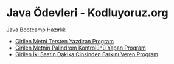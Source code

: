 # Java Ödevleri - Kodluyoruz.org

Java Bootcamp Hazırlık
 - [Girilen Metni Tersten Yazdıran Program](https://github.com/frtyildiz/JavaOdevleri-Kodluyoruz.org/blob/main/src/hw01/StringiTersYazdirma.java)
 - [Girilen Metnin Palindrom Kontrolünü Yapan Program](https://github.com/frtyildiz/JavaOdevleri-Kodluyoruz.org/blob/main/src/hw03/Palindrom.java)
 - [Girilen İki Saatin Dakika Cinsinden Farkını Veren Program](https://github.com/frtyildiz/JavaOdevleri-Kodluyoruz.org/blob/main/src/hw02/SaatFarkiSayma.java)
 
